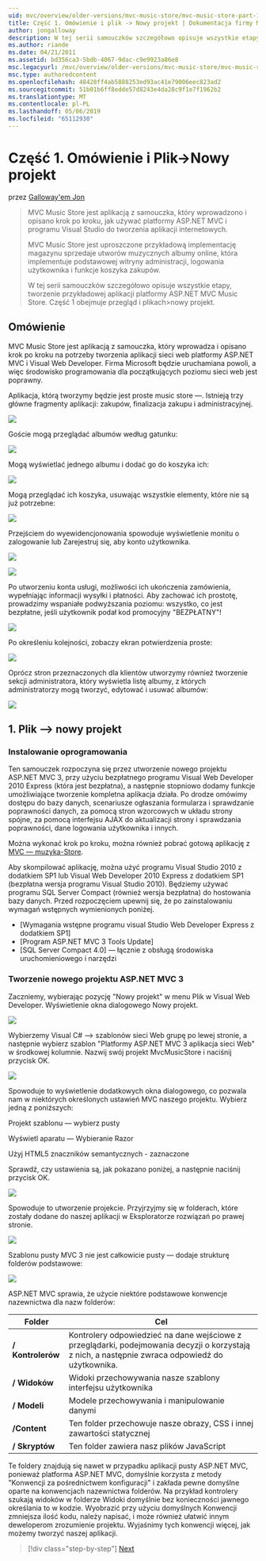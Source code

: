 ```yaml
---
uid: mvc/overview/older-versions/mvc-music-store/mvc-music-store-part-1
title: Część 1. Omówienie i plik -> Nowy projekt | Dokumentacja firmy Microsoft
author: jongalloway
description: W tej serii samouczków szczegółowo opisuje wszystkie etapy, tworzenie przykładowej aplikacji platformy ASP.NET MVC Music Store. Część 1 obejmuje omówienie i plik -> Nowy projekt.
ms.author: riande
ms.date: 04/21/2011
ms.assetid: bd356ca3-5bdb-4067-9dac-c9e9923a86e8
msc.legacyurl: /mvc/overview/older-versions/mvc-music-store/mvc-music-store-part-1
msc.type: authoredcontent
ms.openlocfilehash: 48428ff4ab5888253ed93ac41e79006eec823ad2
ms.sourcegitcommit: 51b01b6ff8edde57d8243e4da28c9f1e7f1962b2
ms.translationtype: MT
ms.contentlocale: pl-PL
ms.lasthandoff: 05/06/2019
ms.locfileid: "65112930"
---
```

# <a name="part-1-overview-and-file-new-project"></a>Część 1. Omówienie i Plik->Nowy projekt

przez [Galloway'em Jon](https://github.com/jongalloway)

> MVC Music Store jest aplikacją z samouczka, który wprowadzono i opisano krok po kroku, jak używać platformy ASP.NET MVC i programu Visual Studio do tworzenia aplikacji internetowych.  
>   
> MVC Music Store jest uproszczone przykładową implementację magazynu sprzedaje utworów muzycznych albumy online, która implementuje podstawowej witryny administracji, logowania użytkownika i funkcje koszyka zakupów.  
>   
> W tej serii samouczków szczegółowo opisuje wszystkie etapy, tworzenie przykładowej aplikacji platformy ASP.NET MVC Music Store. Część 1 obejmuje przegląd i plikach&gt;nowy projekt.

## <a name="overview"></a>Omówienie

MVC Music Store jest aplikacją z samouczka, który wprowadza i opisano krok po kroku na potrzeby tworzenia aplikacji sieci web platformy ASP.NET MVC i Visual Web Developer. Firma Microsoft będzie uruchamiana powoli, a więc środowisko programowania dla początkujących poziomu sieci web jest poprawny.

Aplikacja, którą tworzymy będzie jest proste music store —. Istnieją trzy główne fragmenty aplikacji: zakupów, finalizacja zakupu i administracyjnej.

![](mvc-music-store-part-1/_static/image1.jpg)

Goście mogą przeglądać albumów według gatunku:

![](mvc-music-store-part-1/_static/image2.jpg)

Mogą wyświetlać jednego albumu i dodać go do koszyka ich:

![](mvc-music-store-part-1/_static/image3.jpg)

Mogą przeglądać ich koszyka, usuwając wszystkie elementy, które nie są już potrzebne:

![](mvc-music-store-part-1/_static/image4.jpg)

Przejściem do wyewidencjonowania spowoduje wyświetlenie monitu o zalogowanie lub Zarejestruj się, aby konto użytkownika.

![](mvc-music-store-part-1/_static/image1.png)

![](mvc-music-store-part-1/_static/image2.png)

Po utworzeniu konta usługi, możliwości ich ukończenia zamówienia, wypełniając informacji wysyłki i płatności. Aby zachować ich prostotę, prowadzimy wspaniałe podwyższania poziomu: wszystko, co jest bezpłatne, jeśli użytkownik podał kod promocyjny "BEZPŁATNY"!

![](mvc-music-store-part-1/_static/image5.jpg)

Po określeniu kolejności, zobaczy ekran potwierdzenia proste:

![](mvc-music-store-part-1/_static/image6.jpg)

Oprócz stron przeznaczonych dla klientów utworzymy również tworzenie sekcji administratora, który wyświetla listę albumy, z których administratorzy mogą tworzyć, edytować i usuwać albumów:

![](mvc-music-store-part-1/_static/image7.jpg)

## <a name="1-file--gt-new-project"></a>1. Plik —&gt; nowy projekt

### <a name="installing-the-software"></a>Instalowanie oprogramowania

Ten samouczek rozpoczyna się przez utworzenie nowego projektu ASP.NET MVC 3, przy użyciu bezpłatnego programu Visual Web Developer 2010 Express (która jest bezpłatna), a następnie stopniowo dodamy funkcje umożliwiające tworzenie kompletna aplikacja działa. Po drodze omówimy dostępu do bazy danych, scenariusze ogłaszania formularza i sprawdzanie poprawności danych, za pomocą stron wzorcowych w układu strony spójne, za pomocą interfejsu AJAX do aktualizacji strony i sprawdzania poprawności, dane logowania użytkownika i innych.

Można wykonać krok po kroku, można również pobrać gotową aplikację z [MVC — muzyka-Store](https://github.com/evilDave/MVC-Music-Store).

Aby skompilować aplikację, można użyć programu Visual Studio 2010 z dodatkiem SP1 lub Visual Web Developer 2010 Express z dodatkiem SP1 (bezpłatna wersja programu Visual Studio 2010). Będziemy używać programu SQL Server Compact (również wersja bezpłatna) do hostowania bazy danych. Przed rozpoczęciem upewnij się, że po zainstalowaniu wymagań wstępnych wymienionych poniżej.

- [Wymagania wstępne programu visual Studio Web Developer Express z dodatkiem SP1]
- [Program ASP.NET MVC 3 Tools Update]
- [SQL Server Compact 4.0] — łącznie z obsługą środowiska uruchomieniowego i narzędzi

### <a name="creating-a-new-aspnet-mvc-3-project"></a>Tworzenie nowego projektu ASP.NET MVC 3

Zaczniemy, wybierając pozycję "Nowy projekt" w menu Plik w Visual Web Developer. Wyświetlenie okna dialogowego Nowy projekt.

![](mvc-music-store-part-1/_static/image5.png)

Wybierzemy Visual C# —&gt; szablonów sieci Web grupę po lewej stronie, a następnie wybierz szablon "Platformy ASP.NET MVC 3 aplikacja sieci Web" w środkowej kolumnie. Nazwij swój projekt MvcMusicStore i naciśnij przycisk OK.

![](mvc-music-store-part-1/_static/image8.jpg)

Spowoduje to wyświetlenie dodatkowych okna dialogowego, co pozwala nam w niektórych określonych ustawień MVC naszego projektu. Wybierz jedną z poniższych:

Projekt szablonu — wybierz pusty

Wyświetl aparatu — Wybieranie Razor

Użyj HTML5 znaczników semantycznych - zaznaczone

Sprawdź, czy ustawienia są, jak pokazano poniżej, a następnie naciśnij przycisk OK.

![](mvc-music-store-part-1/_static/image9.jpg)

Spowoduje to utworzenie projekcie. Przyjrzyjmy się w folderach, które zostały dodane do naszej aplikacji w Eksploratorze rozwiązań po prawej stronie.

![](mvc-music-store-part-1/_static/image10.jpg)

Szablonu pusty MVC 3 nie jest całkowicie pusty — dodaje strukturę folderów podstawowe:

![](mvc-music-store-part-1/_static/image6.png)

ASP.NET MVC sprawia, że użycie niektóre podstawowe konwencje nazewnictwa dla nazw folderów:

| **Folder** | **Cel** |
| --- | --- |
| **/ Kontrolerów** | Kontrolery odpowiedzieć na dane wejściowe z przeglądarki, podejmowania decyzji o korzystają z nich, a następnie zwraca odpowiedź do użytkownika. |
| **/ Widoków** | Widoki przechowywania nasze szablony interfejsu użytkownika |
| **/ Modeli** | Modele przechowywania i manipulowanie danymi |
| **/Content** | Ten folder przechowuje nasze obrazy, CSS i innej zawartości statycznej |
| **/ Skryptów** | Ten folder zawiera nasz plików JavaScript |

Te foldery znajdują się nawet w przypadku aplikacji pusty ASP.NET MVC, ponieważ platforma ASP.NET MVC, domyślnie korzysta z metody "Konwencji za pośrednictwem konfiguracji" i zakłada pewne domyślne oparte na konwencjach nazewnictwa folderów. Na przykład kontrolery szukają widoków w folderze Widoki domyślnie bez konieczności jawnego określania to w kodzie. Wyobrazić przy użyciu domyślnych Konwencji zmniejsza ilość kodu, należy napisać, i może również ułatwić innym deweloperom zrozumienie projektu. Wyjaśnimy tych konwencji więcej, jak możemy tworzyć naszej aplikacji.

> [!div class="step-by-step"]
> [Next](mvc-music-store-part-2.md)
